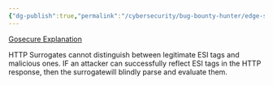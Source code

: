 ```yaml
---
{"dg-publish":true,"permalink":"/cybersecurity/bug-bounty-hunter/edge-side-include-injection/"}
---
```


[Gosecure Explanation](https://www.gosecure.net/blog/2018/04/03/beyond-xss-edge-side-include-injection/)

HTTP Surrogates cannot distinguish between legitimate ESI tags and malicious ones. IF an attacker can successfully reflect ESI tags in the HTTP response, then the surrogatewill blindly parse and evaluate them.

